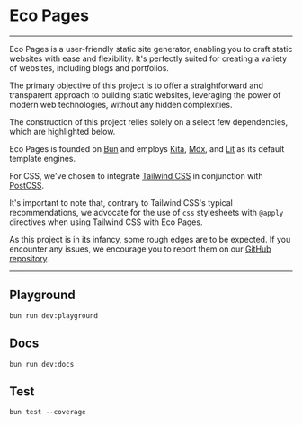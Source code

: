 # Eco Pages

---

Eco Pages is a user-friendly static site generator, enabling you to craft static websites with ease and flexibility. It's perfectly suited for creating a variety of websites, including blogs and portfolios.

The primary objective of this project is to offer a straightforward and transparent approach to building static websites, leveraging the power of modern web technologies, without any hidden complexities.

The construction of this project relies solely on a select few dependencies, which are highlighted below.

Eco Pages is founded on [Bun](https://bun.sh/) and employs [Kita](https://kita.js.org/), [Mdx](https://mdxjs.com/), and [Lit](https://lit.dev/) as its default template engines.

For CSS, we've chosen to integrate [Tailwind CSS](https://tailwindcss.com/) in conjunction with [PostCSS](https://postcss.org/).

It's important to note that, contrary to Tailwind CSS's typical recommendations, we advocate for the use of `css` stylesheets with `@apply` directives when using Tailwind CSS with Eco Pages.

As this project is in its infancy, some rough edges are to be expected. If you encounter any issues, we encourage you to report them on our [GitHub repository](https://github.com/andeeplus/ecopages).

---

## Playground

`bun run dev:playground`

## Docs

`bun run dev:docs`

## Test

`bun test --coverage`
